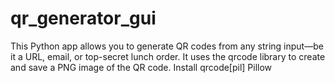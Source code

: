 # qr_generator_gui
This Python app allows you to generate QR codes from any string input—be it a URL, email, or top-secret lunch order. It uses the qrcode library to create and save a PNG image of the QR code. 
Install qrcode[pil] Pillow

